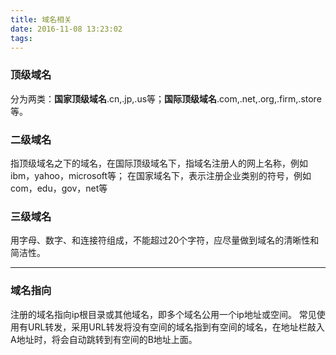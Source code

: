 ```yaml
---
title: 域名相关
date: 2016-11-08 13:23:02
tags:
---
```

### 顶级域名
分为两类：<b>国家顶级域名</b>.cn,.jp,.us等；<b>国际顶级域名</b>.com,.net,.org,.firm,.store等。
### 二级域名
指顶级域名之下的域名，在国际顶级域名下，指域名注册人的网上名称，例如ibm，yahoo，microsoft等；
在国家域名下，表示注册企业类别的符号，例如com，edu，gov，net等
### 三级域名
用字母、数字、和连接符组成，不能超过20个字符，应尽量做到域名的清晰性和简洁性。
****************
### 域名指向
注册的域名指向ip根目录或其他域名，即多个域名公用一个ip地址或空间。
常见使用有URL转发，采用URL转发将没有空间的域名指到有空间的域名，在地址栏敲入A地址时，将会自动跳转到有空间的B地址上面。